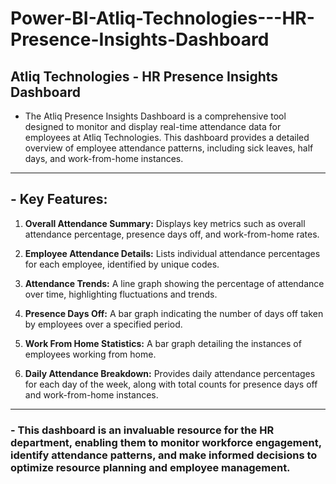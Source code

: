 # **Power-BI-Atliq-Technologies---HR-Presence-Insights-Dashboard**

## **Atliq Technologies - HR Presence Insights Dashboard**

 - The Atliq Presence Insights Dashboard is a comprehensive tool designed to monitor and display real-time attendance data for employees at Atliq Technologies. This dashboard provides a detailed overview of employee attendance patterns, including sick leaves, half days, and work-from-home instances.

---

## - **Key Features:**

1) **Overall Attendance Summary:** Displays key metrics such as overall attendance percentage, presence days off, and work-from-home rates.
  
2) **Employee Attendance Details:** Lists individual attendance percentages for each employee, identified by unique codes.

3) **Attendance Trends:** A line graph showing the percentage of attendance over time, highlighting fluctuations and trends.

4) **Presence Days Off:** A bar graph indicating the number of days off taken by employees over a specified period.

5) **Work From Home Statistics:** A bar graph detailing the instances of employees working from home.

6) **Daily Attendance Breakdown:** Provides daily attendance percentages for each day of the week, along with total counts for presence days off and work-from-home instances.

---

### - This dashboard is an invaluable resource for the HR department, enabling them to monitor workforce engagement, identify attendance patterns, and make informed decisions to optimize resource planning and employee management.
